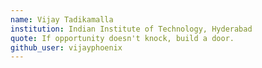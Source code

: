```yaml
---
name: Vijay Tadikamalla
institution: Indian Institute of Technology, Hyderabad
quote: If opportunity doesn't knock, build a door.
github_user: vijayphoenix
---
```

